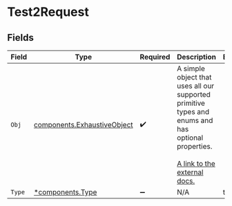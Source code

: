 # Test2Request


## Fields

| Field                                                                                                                                                     | Type                                                                                                                                                      | Required                                                                                                                                                  | Description                                                                                                                                               | Example                                                                                                                                                   |
| --------------------------------------------------------------------------------------------------------------------------------------------------------- | --------------------------------------------------------------------------------------------------------------------------------------------------------- | --------------------------------------------------------------------------------------------------------------------------------------------------------- | --------------------------------------------------------------------------------------------------------------------------------------------------------- | --------------------------------------------------------------------------------------------------------------------------------------------------------- |
| `Obj`                                                                                                                                                     | [components.ExhaustiveObject](../../models/components/exhaustiveobject.md)                                                                                | :heavy_check_mark:                                                                                                                                        | A simple object that uses all our supported primitive types and enums and has optional properties.<br/><br/>[A link to the external docs.](https://speakeasy.com) |                                                                                                                                                           |
| `Type`                                                                                                                                                    | [*components.Type](../../models/components/type.md)                                                                                                       | :heavy_minus_sign:                                                                                                                                        | N/A                                                                                                                                                       | type1                                                                                                                                                     |